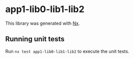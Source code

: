 # app1-lib0-lib1-lib2

This library was generated with [Nx](https://nx.dev).

## Running unit tests

Run `nx test app1-lib0-lib1-lib2` to execute the unit tests.
